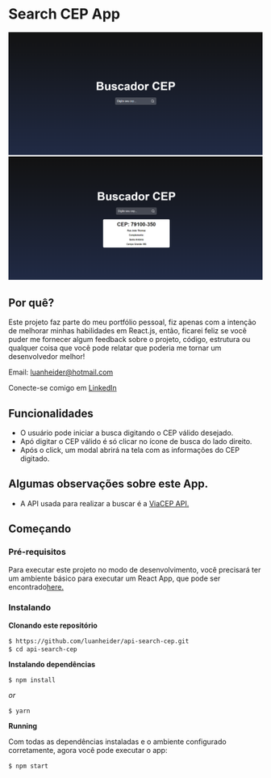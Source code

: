 # Search CEP App
![Preview-Screens](/src/assets/images/cep.png)
![Preview-Screens](/src/assets/images/cep2.png)
## Por quê?
Este projeto faz parte do meu portfólio pessoal, fiz apenas com a intenção de melhorar minhas habilidades em React.js, então, ficarei feliz se você puder me fornecer algum feedback sobre o projeto, código, estrutura ou qualquer coisa que você pode relatar que poderia me tornar um desenvolvedor melhor!

Email: luanheider@hotmail.com

Conecte-se comigo em [LinkedIn](https://www.linkedin.com/in/luanheidercheidt/)

## Funcionalidades
- O usuário pode iniciar a busca digitando o CEP válido desejado.
- Apó digitar o CEP válido é só clicar no ícone de busca do lado direito.
- Após o click, um modal abrirá na tela com as informações do CEP digitado.
## Algumas observações sobre este App.
- A API usada para realizar a buscar é a [ViaCEP API.](https://viacep.com.br/)

## Começando
### Pré-requisitos
Para executar este projeto no modo de desenvolvimento, você precisará ter um ambiente básico para executar um React App, que pode ser encontrado[here.](https://reactjs.org/docs/getting-started.html)
### Instalando
**Clonando este repositório**
```
$ https://github.com/luanheider/api-search-cep.git
$ cd api-search-cep
```
**Instalando dependências**
```
$ npm install
```
_or_
```
$ yarn
```
**Running**


Com todas as dependências instaladas e o ambiente configurado corretamente, agora você pode executar o app:

```
$ npm start
```